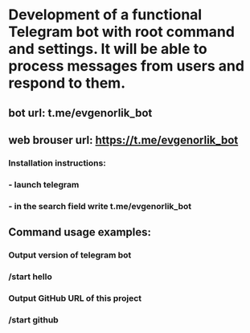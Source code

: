 # Development of a functional Telegram bot with root command and settings. It will be able to process messages from users and respond to them.

## bot url:   t.me/evgenorlik_bot

## web brouser url:    https://t.me/evgenorlik_bot

### Installation instructions:
   
   ### - launch telegram
   ### - in the search field write t.me/evgenorlik_bot

## Command usage examples:

  ### Output version of telegram bot
  ### /start hello

  ### Output GitHub URL of this project
  ### /start github
  